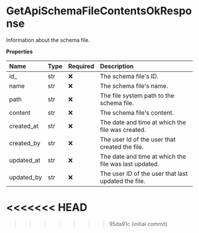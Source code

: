 # GetApiSchemaFileContentsOkResponse

Information about the schema file.

**Properties**

| Name       | Type | Required | Description                                           |
| :--------- | :--- | :------- | :---------------------------------------------------- |
| id\_       | str  | ❌       | The schema file's ID.                                 |
| name       | str  | ❌       | The schema file's name.                               |
| path       | str  | ❌       | The file system path to the schema file.              |
| content    | str  | ❌       | The schema file's content.                            |
| created_at | str  | ❌       | The date and time at which the file was created.      |
| created_by | str  | ❌       | The user Id of the user that created the file.        |
| updated_at | str  | ❌       | The date and time at which the file was last updated. |
| updated_by | str  | ❌       | The user ID of the user that last updated the file.   |
<<<<<<< HEAD
=======

<!-- This file was generated by liblab | https://liblab.com/ -->
>>>>>>> 95da91c (initial commit)
